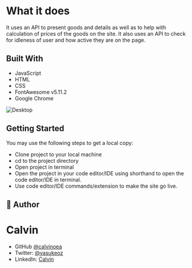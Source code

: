 # What it does

It uses an API to present goods and details as well as to help with calculation of prices of the goods on the site. It also uses an API to check for idleness of user and how active they are on the page. 

## Built With

- JavaScript
- HTML
- CSS
- FontAwesome v5.11.2
- Google Chrome


![Desktop](https://github.com/Calvinoea/api-shop/Screenshots/Desktop.png)


## Getting Started
You may use the following steps to get a local copy:

- Clone project to your local machine
- cd to the project directory
- Open project in terminal
- Open the project in your code editor/IDE using shorthand to open the code editor/IDE in terminal.
- Use code editor/IDE commands/extension to make the site go live.


## 👤 Author

# Calvin
- GitHub [@calvinoea](https://github.com/calvinoea/)
- Twitter: [@yasukeoz](https://twitter.com/yasukeoz)
- LinkedIn: [Calvin](https://www.linkedin.com/in/calvin-ebun-amu-9b200017a/)

